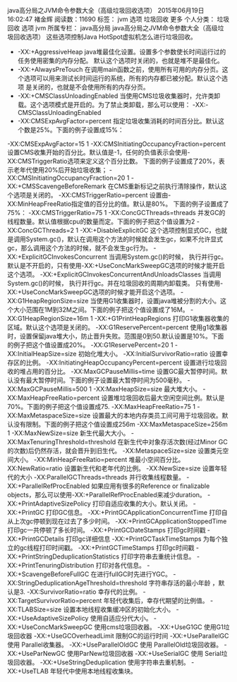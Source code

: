 java高分局之JVM命令参数大全（高级垃圾回收选项）
2015年06月19日 16:02:47 褚金辉 阅读数：11690 标签： jvm 选项 垃圾回收  更多
个人分类： 垃圾回收 选项 jvm
所属专栏： java高分局
java高分局之JVM命令参数大全（高级垃圾回收选项）
这些选项控制Java HotSpot虚拟机怎么进行垃圾回收。 
- -XX:+AggressiveHeap 
java堆最佳化设置。设置多个参数使长时间运行过的任务使用密集的内存分配。 默认这个选项时关闭的，也就是堆不是最佳化。 
- -XX:+AlwaysPreTouch 
在调用main函数之前，使用所有可用的内存分页。这个选项可以用来测试长时间运行的系统，所有的内存都已被分配。默认这个选项 
是关闭的，也就是不会使用所有的内存分页。 
- -XX:+CMSClassUnloadingEnabled 
当使用CMS垃圾收集器时，允许类卸载。这个选项模式是开启的。为了禁止类卸载，那么可以使用： -XX:-CMSClassUnloadingEnabled 
- -XX:CMSExpAvgFactor=percent 
指定垃圾收集消耗的时间百分比。默认这个数是25%。下面的例子设置成15%：

-XX:CMSExpAvgFactor=15
1
-XX:CMSInitiatingOccupancyFraction=percent 
设置CMS收集开始的百分比。默认值是-1，任何的负值表示会使用-XX:CMSTriggerRatio选项来定义这个百分比数。 
下面的例子设置成了20%，表示老年代使用20%后开始垃圾收集；
-XX:CMSInitiatingOccupancyFraction=20
1
-XX:+CMSScavengeBeforeRemark 
在CMS重新标记之前执行清除操作，默认这个选项是关闭的。
-XX:CMSTriggerRatio=percent 
设置由-XX:MinHeapFreeRatio指定值的百分比的值。默认是80%。 
下面的例子设置成了75%：
-XX:CMSTriggerRatio=75
1
-XX:ConcGCThreads=threads 
并发GC的线程数量。默认值根据cpu的数量而定。下面的例子把这个值设置为2
-XX:ConcGCThreads=2
1
-XX:+DisableExplicitGC 
这个选项控制显式GC，也就是调用System.gc()，默认在调用这个方法的时候就会发生gc，如果不允许显式gc，那么调用这个方法的时候，就不会发生gc行为。
-XX:+ExplicitGCInvokesConcurrent 
当调用System.gc()的时候， 执行并行gc。默认是不开启的，只有使用-XX:+UseConcMarkSweepGC选项的时候才能开启这个选项。
-XX:+ExplicitGCInvokesConcurrentAndUnloadsClasses 
当调用System.gc()的时候， 执行并行gc。并在垃圾回收的周期内卸载类。 只有使用-XX:+UseConcMarkSweepGC选项的时候才能开启这个选项。
-XX:G1HeapRegionSize=size 
当使用G1收集器时，设置java堆被分割的大小。这个大小范围在1M到32M之间。下面的例子把这个值设置成了16M。
-XX:G1HeapRegionSize=16m
1
-XX:+G1PrintHeapRegions 
打印G1收集器收集的区域。默认这个选项是关闭的。
-XX:G1ReservePercent=percent 
使用g1收集器时，设置保留java堆大小，防止晋升失败。范围是0到50.默认设置是10%。下面的例子把这个值设置成20%。
-XX:G1ReservePercent=20
1
-XX:InitialHeapSize=size 
初始化堆大小。
-XX:InitialSurvivorRatio=ratio 
设置幸存区的比例。
-XX:InitiatingHeapOccupancyPercent=percent 
设置进行垃圾回收的堆占用的百分比。
-XX:MaxGCPauseMillis=time 
设置GC最大暂停时间。默认没有最大暂停时间。下面的例子设置最大暂停时间为500毫秒。
-XX:MaxGCPauseMillis=500
1
-XX:MaxHeapSize=size 
最大堆大小。
-XX:MaxHeapFreeRatio=percent 
设置堆垃圾回收后最大空闲空间比例。默认是70%。下面的例子把这个值设置成75.
-XX:MaxHeapFreeRatio=75
1
-XX:MaxMetaspaceSize=size 
设置最大的本地内存类员工间可用于垃圾回收。默认没有限制。下面的例子把这个值设置成256m
-XX:MaxMetaspaceSize=256m
1
-XX:MaxNewSize=size 
新生代最大大小。
-XX:MaxTenuringThreshold=threshold 
在新生代中对象存活次数(经过Minor GC的次数)后仍然存活，就会晋升到旧生代。
-XX:MetaspaceSize=size 
设置类元空间大小。
-XX:MinHeapFreeRatio=percent 
堆最小空间百分比。
XX:NewRatio=ratio 
设置新生代和老年代的比例。
-XX:NewSize=size 
设置年轻代的大小
-XX:ParallelGCThreads=threads 
并行收集线程数量。
-XX:+ParallelRefProcEnabled 
如果应用有很多的Reference or finalizable objects，那么可以使用-XX:+ParallelRefProcEnabled来减少duration。
-XX:+PrintAdaptiveSizePolicy 
打印自适应收集的大小。默认关闭。
-XX:+PrintGC 
打印GC信息。
-XX:+PrintGCApplicationConcurrentTime 
打印自从上次gc停顿到现在过去了多少时间。
-XX:+PrintGCApplicationStoppedTime 
打印gc一共停顿了多长时间。
-XX:+PrintGCDateStamps 
打印gc时间戳
-XX:+PrintGCDetails 
打印gc详细信息
-XX:+PrintGCTaskTimeStamps 
为每个独立的gc线程打印时间戳。
-XX:+PrintGCTimeStamps 
打印gc时间戳
-XX:+PrintStringDeduplicationStatistics 
打印字符串去重统计信息。
-XX:+PrintTenuringDistribution 
打印对各代信息。
-XX:+ScavengeBeforeFullGC 
在进行fullGC时先进行YGC。
-XX:StringDeduplicationAgeThreshold=threshold 
字符串存活的最小年龄 ，默认是3.
-XX:SurvivorRatio=ratio 
幸存代的比例。
-XX:TargetSurvivorRatio=percent 
年轻代收集后，幸存代期望的比例值。
-XX:TLABSize=size 
设置本地线程收集缓冲区的初始化大小。
-XX:+UseAdaptiveSizePolicy 
使用自适应分代大小。
-XX:+UseConcMarkSweepGC 
使用cms垃圾回收器。
-XX:+UseG1GC 
使用G1垃圾回收器
-XX:+UseGCOverheadLimit 
限制GC的运行时间
-XX:+UseParallelGC 
使用 Parallel收集器。
-XX:+UseParallelOldGC 
使用 ParallelOld垃圾回收器。
-XX:+UseParNewGC 
使用ParNew垃圾回收器
-XX:+UseSerialGC 
使用 Serial垃圾回收器。
-XX:+UseStringDeduplication 
使用字符串去重机制。
-XX:+UseTLAB 
年轻代中使用本地线程收集块。